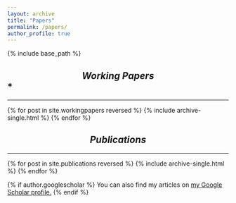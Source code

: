 ```yaml
---
layout: archive
title: "Papers"
permalink: /papers/
author_profile: true
---
```

{% include base_path %}

## <center> <i> Working Papers </i> </center>*
- - -

{% for post in site.workingpapers reversed %}
  {% include archive-single.html %}
{% endfor %}

## <center> <i> Publications </i> </center>
---

{% for post in site.publications reversed %}
  {% include archive-single.html %}
{% endfor %}


{% if author.googlescholar %}
  You can also find my articles on <u><a href="{{author.googlescholar}}">my Google Scholar profile</a>.</u>
{% endif %}